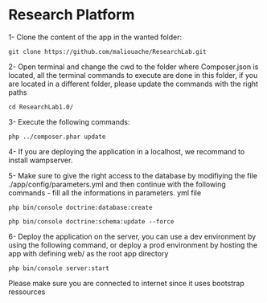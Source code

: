 # Research Platform
 1- Clone the content of the app in the wanted folder:
 
    git clone https://github.com/maliouache/ResearchLab.git
 
 2- Open terminal and change the cwd to the folder where Composer.json is located, all the terminal commands to execute are done in this folder, if you are located in a different folder, please update the commands with the right paths
    
    cd ResearchLab1.0/

 3- Execute the following commands:
 
    php ../composer.phar update

 4- If you are deploying the application in a localhost, we recommand to install wampserver. 

 5- Make sure to give the right access to the database by modifiying the file ./app/config/parameters.yml and then continue with the following commands - fill all the informations in parameters. yml file
 
    php bin/console doctrine:database:create
    
    php bin/console doctrine:schema:update --force
    
 6- Deploy the application on the server, you can use a dev environment by using the following command, or deploy a prod environment by hosting the app with defining web/ as the root app directory
 
	php bin/console server:start

Please make sure you are connected to internet since it uses bootstrap ressources
